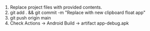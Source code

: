 1. Replace project files with provided contents.
2. git add . && git commit -m "Replace with new clipboard float app"
3. git push origin main
4. Check Actions -> Android Build -> artifact app-debug.apk

